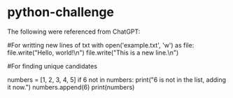 # python-challenge
The following were referenced from ChatGPT:

#For writting new lines of txt
with open('example.txt', 'w') as file:
    file.write("Hello, world!\n")
    file.write("This is a new line.\n")

#For finding unique candidates

numbers = [1, 2, 3, 4, 5]
    if 6 not in numbers:
        print("6 is not in the list, adding it now.")
        numbers.append(6)
    print(numbers)
